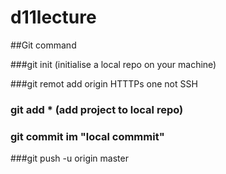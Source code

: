 # d11lecture

##Git command 

###git init (initialise a local repo on your machine)

###git remot add origin HTTTPs one not SSH

### git add * (add project to local repo)

### git commit im "local commmit"

###git push -u origin master
